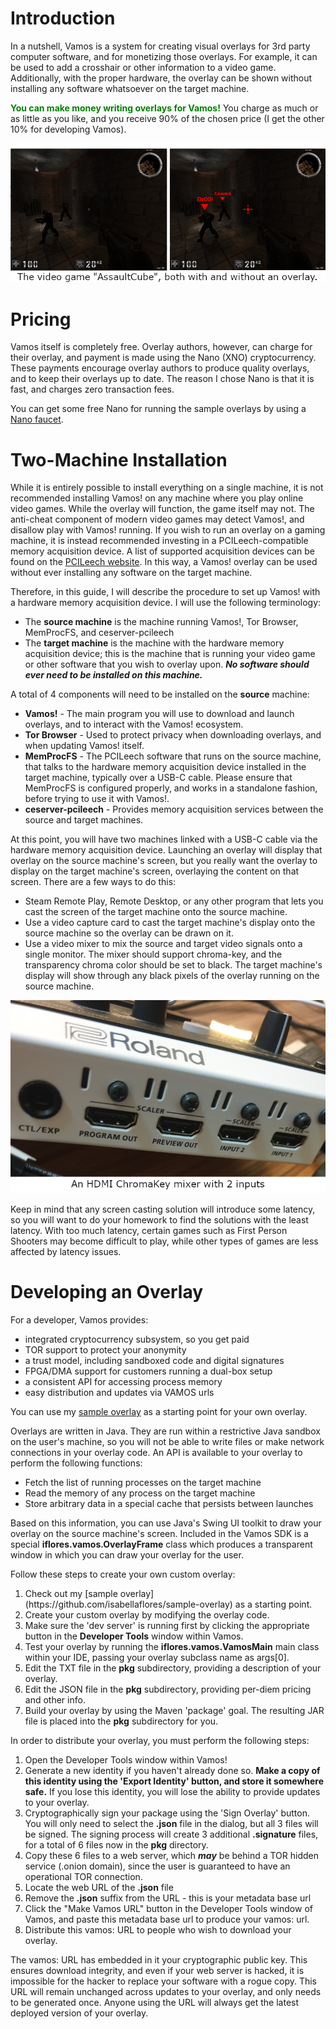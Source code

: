 # Introduction

In a nutshell, Vamos is a system for creating visual overlays for 3rd party computer software, and for monetizing those overlays. For example, it can be used to add a crosshair or other information to a video game. Additionally, with the proper hardware, the overlay can be shown without installing any software whatsoever on the target machine.

<span style="color:green;font-weight:700">You can make money writing overlays for Vamos!</span> You charge as much or as little as you like, and you receive 90% of the chosen price (I get the other 10% for developing Vamos).

![](wiki-support/ac.png)

# Pricing

Vamos itself is completely free. Overlay authors, however, can charge for their overlay,
and payment is made using the Nano (XNO) cryptocurrency. These payments encourage overlay
authors to produce quality overlays, and to keep their overlays up to date. The reason I
chose Nano is that it is fast, and charges zero transaction fees.

You can get some free Nano for running the sample overlays by using a [Nano faucet](https://hub.nano.org/i/faucets/215).

# Two-Machine Installation

While it is entirely possible to install everything on a single machine, it is not recommended installing
Vamos! on any machine where you play online video games. While the overlay will function, the game itself
may not. The anti-cheat component of modern video games may detect Vamos!,
and disallow play with Vamos! running. If you wish to run an overlay on a gaming machine, it is instead
recommended investing in a PCILeech-compatible memory acquisition device. A list of supported acquisition
devices can be found on the <a href="https://github.com/ufrisk/pcileech#readme">PCILeech website</a>. In this
way, a Vamos! overlay can be used without ever installing any software on the target machine.

Therefore, in this guide, I will describe the procedure to set up Vamos! with a hardware memory acquisition
device. I will use the following terminology:

<ul class="bodyText">
    <li>The <b>source machine</b> is the machine running Vamos!, Tor Browser, MemProcFS, and ceserver-pcileech</li>
    <li>The <b>target machine</b> is the machine with the hardware memory acquisition device; this is
        the machine that is running your video game or other software that you wish to overlay upon. 
        <b><i>No software should ever need to be installed on this machine.</i></b>
    </li>
</ul>

A total of 4 components will need to be installed on the <b>source</b> machine:

<ul class="bodyText">
    <li><b>Vamos!</b> - The main program you will use to download and launch overlays, and to interact with the
        Vamos! ecosystem.
    </li>
    <li><b>Tor Browser</b> - Used to protect privacy when downloading overlays, and when updating Vamos! itself.</li>
    <li><b>MemProcFS</b> - The PCILeech software that runs on the source machine, that talks to the
        hardware memory acquisition device installed in the target machine, typically over a USB-C cable. Please
        ensure that MemProcFS is configured properly, and works in a standalone fashion,
        before trying to use it with Vamos!.
    </li>
    <li><b>ceserver-pcileech</b> - Provides memory acquisition services between the source and target machines.</li>
</ul>

At this point, you will have two machines linked with a USB-C cable via the hardware memory acquisition device.
Launching an overlay will display that overlay on the source machine's screen, but you really want the overlay
to display on the target machine's screen, overlaying the content on that screen. There are a few ways
to do this:

<ul class="bodyText">
    <li>Steam Remote Play, Remote Desktop, or any other program that lets you cast the screen of the target machine
        onto the source machine.
    </li>
    <li>Use a video capture card to cast the target machine's display onto the source machine so the overlay can be drawn on it.</li>
    <li>Use a video mixer to mix the source and target video signals onto a single monitor. The mixer should support chroma-key,
        and the transparency chroma color should be set to black. The target machine's display will show through any
        black pixels of the overlay running on the source machine.</li>
</ul>

![](wiki-support/mixer.png)

Keep in mind that any screen casting solution will introduce some latency, so you will want to do your homework
to find the solutions with the least latency. With too much latency, certain games such as First Person
Shooters may become difficult to play, while other types of games are less affected by latency issues.

# Developing an Overlay

For a developer, Vamos provides:

<ul>
    <li>integrated cryptocurrency subsystem, so you get paid</li>
    <li>TOR support to protect your anonymity</li>
    <li>a trust model, including sandboxed code and digital signatures</li>
    <li>FPGA/DMA support for customers running a dual-box setup</li>
    <li>a consistent API for accessing process memory</li>
    <li>easy distribution and updates via VAMOS urls</li>
</ul>

You can use my [sample overlay](https://github.com/isabellaflores/sample-overlay) as a starting point for your own overlay.

Overlays are written in Java. They are run within a restrictive Java sandbox on the user's machine, so you will not be able to write files or make network connections in your overlay code. An API is available to your overlay to perform the following functions:

<ul>
    <li>Fetch the list of running processes on the target machine</li>
    <li>Read the memory of any process on the target machine</li>
    <li>Store arbitrary data in a special cache that persists between launches</li>
</ul>

Based on this information, you can use Java's Swing UI toolkit to draw your overlay on the source machine's screen. Included in the Vamos SDK is a special <b>iflores.vamos.OverlayFrame</b> class which produces a transparent window in which you can draw your overlay for the user.

Follow these steps to create your own custom overlay:

<ol>
    <li>Check out my [sample overlay](https://github.com/isabellaflores/sample-overlay) as a starting point.</li>
    <li>Create your custom overlay by modifying the overlay code.</li>
    <li>Make sure the 'dev server' is running first by clicking the appropriate button in the <b>Developer Tools</b> window within Vamos.</li>
    <li>Test your overlay by running the <b>iflores.vamos.VamosMain</b> main class within your IDE, passing your overlay subclass name as args[0].</li>
    <li>Edit the TXT file in the <b>pkg</b> subdirectory, providing a description of your overlay.</li>
    <li>Edit the JSON file in the <b>pkg</b> subdirectory, providing per-diem pricing and other info.</li>
    <li>Build your overlay by using the Maven 'package' goal. The resulting JAR file is placed into the <b>pkg</b> subdirectory for you.</li>
</ol>

In order to distribute your overlay, you must perform the following steps:

<ol>
    <li>Open the Developer Tools window within Vamos!</li>
    <li>Generate a new identity if you haven't already done so. <b>Make a copy of this identity using the 'Export Identity' button, and store it somewhere safe.</b> If you lose this identity, you will lose the ability to provide updates to your overlay.</li>
    <li>Cryptographically sign your package using the 'Sign Overlay' button. You will only need to select the <b>.json</b> file in the dialog, but all 3 files will be signed. The signing process will create 3 additional <b>.signature</b> files, for a total of 6 files now in the <b>pkg</b> directory.</li>
    <li>Copy these 6 files to a web server, which <b><i>may</i></b> be behind a TOR hidden service (.onion domain), since the user is guaranteed to have an operational TOR connection.</li>
    <li>Locate the web URL of the <b>.json</b> file</li>
    <li>Remove the <b>.json</b> suffix from the URL - this is your metadata base url</li>
    <li>Click the "Make Vamos URL" button in the Developer Tools window of Vamos, and paste this metadata base url to produce your vamos: url.</li>
    <li>Distribute this vamos: URL to people who wish to download your overlay.</li>
</ol>

The vamos: URL has embedded in it your cryptographic public key. This ensures download integrity, and even if your web server is hacked, it is impossible for the hacker to replace your software with a rogue copy. This URL will remain unchanged across updates to your overlay, and only needs to be generated once. Anyone using the URL will always get the latest deployed version of your overlay.